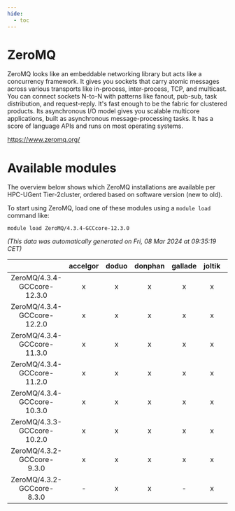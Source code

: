 ```yaml
---
hide:
  - toc
---
```


ZeroMQ
======


ZeroMQ looks like an embeddable networking library but acts like a concurrency framework. It gives you sockets that carry atomic messages across various transports like in-process, inter-process, TCP, and multicast. You can connect sockets N-to-N with patterns like fanout, pub-sub, task distribution, and request-reply. It's fast enough to be the fabric for clustered products. Its asynchronous I/O model gives you scalable multicore applications, built as asynchronous message-processing tasks. It has a score of language APIs and runs on most operating systems.

https://www.zeromq.org/
# Available modules


The overview below shows which ZeroMQ installations are available per HPC-UGent Tier-2cluster, ordered based on software version (new to old).

To start using ZeroMQ, load one of these modules using a `module load` command like:

```shell
module load ZeroMQ/4.3.4-GCCcore-12.3.0
```

*(This data was automatically generated on Fri, 08 Mar 2024 at 09:35:19 CET)*  

| |accelgor|doduo|donphan|gallade|joltik|skitty|
| :---: | :---: | :---: | :---: | :---: | :---: | :---: |
|ZeroMQ/4.3.4-GCCcore-12.3.0|x|x|x|x|x|x|
|ZeroMQ/4.3.4-GCCcore-12.2.0|x|x|x|x|x|x|
|ZeroMQ/4.3.4-GCCcore-11.3.0|x|x|x|x|x|x|
|ZeroMQ/4.3.4-GCCcore-11.2.0|x|x|x|x|x|x|
|ZeroMQ/4.3.4-GCCcore-10.3.0|x|x|x|x|x|x|
|ZeroMQ/4.3.3-GCCcore-10.2.0|x|x|x|x|x|x|
|ZeroMQ/4.3.2-GCCcore-9.3.0|x|x|x|x|x|x|
|ZeroMQ/4.3.2-GCCcore-8.3.0|-|x|x|-|x|x|
